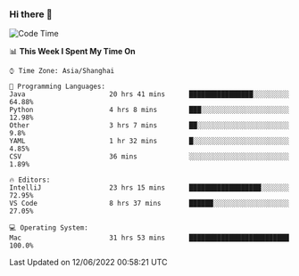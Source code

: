 ### Hi there 👋


<!--START_SECTION:waka-->
![Code Time](http://img.shields.io/badge/Code%20Time-0%20secs-blue)

📊 **This Week I Spent My Time On** 

```text
⌚︎ Time Zone: Asia/Shanghai

💬 Programming Languages: 
Java                     20 hrs 41 mins      ████████████████░░░░░░░░░   64.88% 
Python                   4 hrs 8 mins        ███░░░░░░░░░░░░░░░░░░░░░░   12.98% 
Other                    3 hrs 7 mins        ██░░░░░░░░░░░░░░░░░░░░░░░   9.8% 
YAML                     1 hr 32 mins        █░░░░░░░░░░░░░░░░░░░░░░░░   4.85% 
CSV                      36 mins             ░░░░░░░░░░░░░░░░░░░░░░░░░   1.89%

🔥 Editors: 
IntelliJ                 23 hrs 15 mins      ██████████████████░░░░░░░   72.95% 
VS Code                  8 hrs 37 mins       ██████░░░░░░░░░░░░░░░░░░░   27.05%

💻 Operating System: 
Mac                      31 hrs 53 mins      █████████████████████████   100.0%

```


 Last Updated on 12/06/2022 00:58:21 UTC
<!--END_SECTION:waka-->

<!--
**SillyPasty/SillyPasty** is a ✨ _special_ ✨ repository because its `README.md` (this file) appears on your GitHub profile.

Here are some ideas to get you started:

- 🔭 I’m currently working on ...
- 🌱 I’m currently learning ...
- 👯 I’m looking to collaborate on ...
- 🤔 I’m looking for help with ...
- 💬 Ask me about ...
- 📫 How to reach me: ...
- 😄 Pronouns: ...
- ⚡ Fun fact: ...
-->


